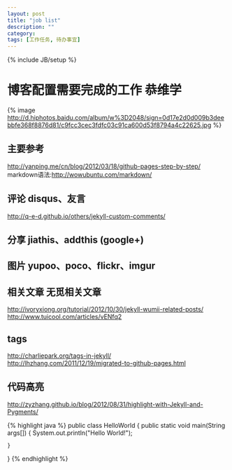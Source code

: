 ```yaml
---
layout: post
title: "job list"
description: ""
category: 
tags: [工作任务, 待办事宜]
---
```

{% include JB/setup %}

# 博客配置需要完成的工作 恭维学
{% image http://d.hiphotos.baidu.com/album/w%3D2048/sign=0d17e2d0d009b3deebbfe368f8876d81/c9fcc3cec3fdfc03c91ca600d53f8794a4c22625.jpg %}
## 主要参考
http://yanping.me/cn/blog/2012/03/18/github-pages-step-by-step/
markdown语法:http://wowubuntu.com/markdown/

## 评论 disqus、友言
http://q-e-d.github.io/others/jekyll-custom-comments/
## 分享 jiathis、addthis (google+)
## 图片 yupoo、poco、flickr、imgur
## 相关文章 无觅相关文章 
http://ivoryxiong.org/tutorial/2012/10/30/jekyll-wumii-related-posts/
http://www.tuicool.com/articles/vENfq2
## tags
http://charliepark.org/tags-in-jekyll/
http://lhzhang.com/2011/12/19/migrated-to-github-pages.html
## 代码高亮
http://zyzhang.github.io/blog/2012/08/31/highlight-with-Jekyll-and-Pygments/

{% highlight java %}
public class HelloWorld {
    public static void main(String args[]) {
        System.out.println("Hello World!");

    }

}
{% endhighlight %}

